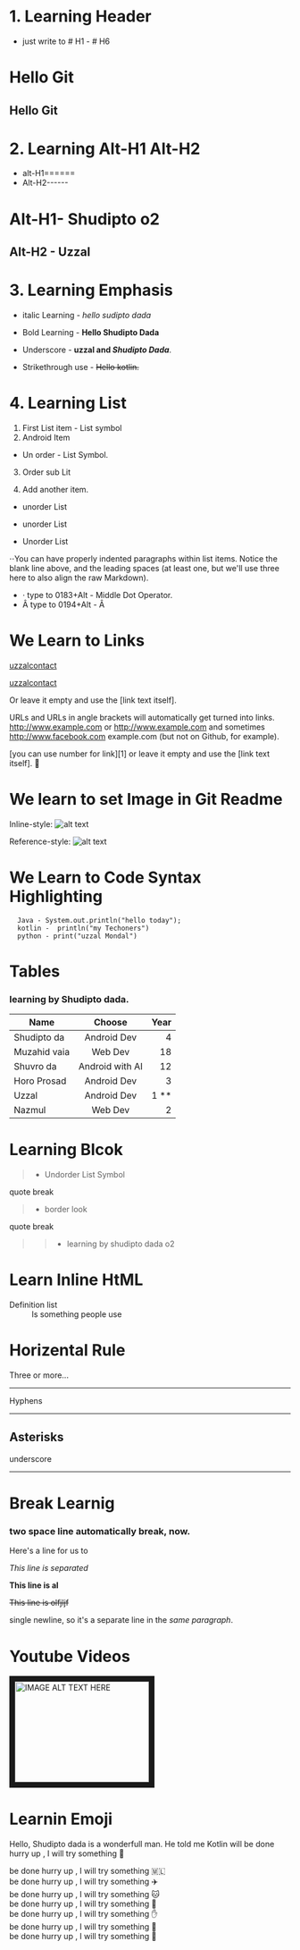 

# 1. Learning Header 
* just write to # H1 - # H6
# Hello Git
## Hello Git 


# 2. Learning Alt-H1 Alt-H2
* alt-H1======
* Alt-H2------

Alt-H1- Shudipto o2  
========

Alt-H2 - Uzzal
---------------


# 3. Learning Emphasis
* italic Learning - 
 *hello sudipto dada*

* Bold Learning -
**Hello Shudipto Dada**

* Underscore - 
**uzzal and _Shudipto Dada_**.

* Strikethrough use -
~~Hello kotlin.~~

# 4. Learning List

1. First List item - List symbol
2. Android Item

* Un order -  List Symbol.
3. Order sub Lit

4. Add another item.

* unorder List
- unorder List
+ Unorder List



⋅⋅You can have properly indented paragraphs within list items. Notice the blank line above, and the leading spaces (at least one, but we'll use three here to also align the raw Markdown).
* · type to 0183+Alt - Middle Dot Operator.
* Â type to 0194+Alt - Â

# We Learn to Links

[uzzalcontact](https://www.facebook.com)

[uzzalcontact](https://www.google.com "Google's Homepage")

 Or leave it empty and use the [link text itself].
 
URLs and URLs in angle brackets will automatically 
get turned into links. 
http://www.example.com or <http://www.example.com> 
and sometimes <http://www.facebook.com>
example.com (but not on Github, for example).

[you can use number for link][1]
or leave it empty and use the [link text itself]. :tada: 

# We learn to set Image in Git Readme
Inline-style: 
![alt text](https://github.com/uzzalcontact/Note-app/blob/master/app/src/main/res/drawable/correct_photo.jpg "Logo Title Text 1")

Reference-style: 
![alt text][logo]

[logo]: https://github.com/uzzalcontact/Note-app/blob/master/app/src/main/res/drawable/logo.png "Logo Title Text 2"

# We Learn to Code Syntax Highlighting
```
  Java - System.out.println("hello today");
  kotlin -  println("my Techoners")
  python - print("uzzal Mondal")
```

# Tables
### learning by Shudipto dada.
|Name       |Choose        |Year  |
|------------|:------------:|-----:|
|Shudipto da | Android Dev   | 4    |
|Muzahid vaia|Web Dev        |  18  | 
|Shuvro da   |Android with AI| 12  |
|Horo Prosad | Android Dev   | 3| 1  |
|Uzzal       | Android Dev   | 1    **|**
|Nazmul      | Web Dev      | 2   |


# Learning Blcok

>* Undorder List Symbol

 quote break
 
> * border look

 quote break
 >>* learning by shudipto dada o2
 
# Learn Inline HtML
 <dl>
   <dt> Definition list </dt>
   <dd> Is something people use </dd>

</dl>

# Horizental Rule
Three or more...

---
Hyphens
***

Asterisks
---------------------

underscore
___________________________


# Break Learnig
### two space line automatically break, now.

Here's a line for us to  


*This line is separated*


**This line is al**

~~This line is olfjljf~~ 

single newline, so it's a separate line in the *same paragraph*.

# Youtube Videos

<a href="https://www.youtube.com/watch?v=RfdsCnt6cxw&list=PLs1bCj3TvmWkKR5My5W48tCNGpYuwWDLl
" target="_blank"><img src="http://img.youtube.com/vi/YOUTUBE_VIDEO_ID_HERE/0.jpg" 
alt="IMAGE ALT TEXT HERE" width="240" height="180" border="10" /></a>

# Learnin Emoji
Hello, Shudipto dada is a wonderfull man. He told me Kotlin will
be done hurry up , I will try something :balloon:   

be done hurry up , I will try something :mali:   
be done hurry up , I will try something :airplane:   
be done hurry up , I will try something :cat:   
be done hurry up , I will try something :man:   
be done hurry up , I will try something :hand:   
be done hurry up , I will try something :hankey:   
be done hurry up , I will try something :dog:  

 



